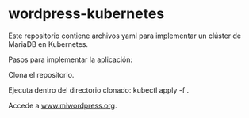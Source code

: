 # wordpress-kubernetes

Este repositorio contiene archivos yaml para implementar un clúster de MariaDB en Kubernetes.

Pasos para implementar la aplicación:

Clona el repositorio.

Ejecuta dentro del directorio clonado: kubectl apply -f .

Accede a www.miwordpress.org.

